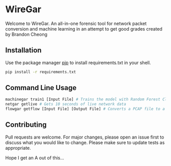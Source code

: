# WireGar

Welcome to WireGar. An all-in-one forensic tool for network packet conversion and machine learning 
in an attempt to get good grades created by Brandon Cheong 

## Installation

Use the package manager [pip](https://pip.pypa.io/en/stable/) to install requirements.txt in 
your shell.

```bash
pip install -r requirements.txt
```

## Command Line Usage

```python
machinegar train1 [Input File] # Trains the model with Random Forest Classifier
netgar getlive # Gets 10 seconds of live network data
flowgar getflow [Input File] [Output File] # Converts a PCAP file to a CSV 'flow' file
```

## Contributing
Pull requests are welcome. For major changes, please open an issue first to discuss what you would like to change.
Please make sure to update tests as appropriate.

Hope I get an A out of this...